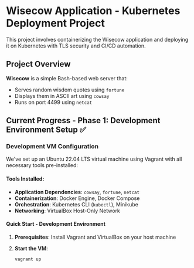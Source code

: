 # Wisecow Application - Kubernetes Deployment Project

This project involves containerizing the Wisecow application and deploying it on Kubernetes with TLS security and CI/CD automation.

## Project Overview

**Wisecow** is a simple Bash-based web server that:
- Serves random wisdom quotes using `fortune`
- Displays them in ASCII art using `cowsay`
- Runs on port 4499 using `netcat`

## Current Progress - Phase 1: Development Environment Setup ✅

### Development VM Configuration

We've set up an Ubuntu 22.04 LTS virtual machine using Vagrant with all necessary tools pre-installed:

#### Tools Installed:
- **Application Dependencies**: `cowsay`, `fortune`, `netcat`
- **Containerization**: Docker Engine, Docker Compose
- **Orchestration**: Kubernetes CLI (`kubectl`), Minikube
- **Networking**: VirtualBox Host-Only Network

#### Quick Start - Development Environment

1. **Prerequisites**: Install Vagrant and VirtualBox on your host machine

2. **Start the VM**:
   ```bash
   vagrant up